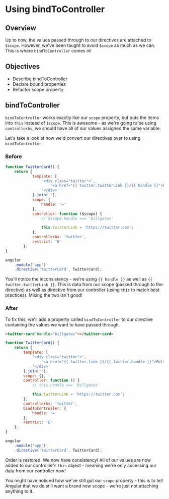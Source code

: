 # Using bindToController

## Overview

Up to now, the values passed through to our directives are attached to `$scope`. However, we've been taught to avoid `$scope` as much as we can. This is where `bindToController` comes in!

## Objectives

- Describe bindToController
- Declare bound properties
- Refactor scope property

## bindToController

`bindToController` works exactly like our `scope` property, but puts the items into `this` instead of `$scope`. This is awesome - as we're going to be using `controllerAs`, we should have all of our values assigned the same variable.

Let's take a look at how we'd convert our directives over to using `bindToController`:

### Before

```js
function TwitterCard() {
	return {
    		template: [
    			'<div class="twitter">',
    				'<a href="{{ twitter.twitterLink }}/{{ handle }}">Follow @{{ handle }} on Twitter!</a>',
    			'</div>'
    		].join(''),
    		scope: {
    		    handle: '='
    		},
    		controller: function ($scope) {
    			// $scope.handle === 'billgates'

    			this.twitterLink = 'https://twitter.com';
    		},
    		controllerAs: 'twitter',
    		restrict: 'E'
    	};
}

angular
	.module('app')
	.directive('twitterCard', TwitterCard);
```

You'll notice the inconsistency - we're using `{{ handle }}` as well as `{{ twitter.twitterLink }}`. This is data from our scope (passed through to the directive) as well as directive from our controller (using `this` to match best practices). Mixing the two isn't good!

### After

To fix this, we'll add a property called `bindToController` to our directive containing the values we want to have passed through. 

```html
<twitter-card handle="billgates"></twitter-card>
```

```js
function TwitterCard() {
	return {
		template: [
			'<div class="twitter">',
				'<a href="{{ twitter.link }}/{{ twitter.handle }}">Follow @{{ twitter.handle }} on Twitter!</a>',
			'</div>'
		].join(''),
		scope: {},
		controller: function () {
			// this.handle === 'billgates'

			this.twitterLink = 'https://twitter.com';
		},
		controllerAs: 'twitter',
        bindToController: {
            handle: '='
        },
		restrict: 'E'
	};
}

angular
	.module('app')
	.directive('twitterCard', TwitterCard);
```

Order is restored. We now have consistency! All of our values are now added to our controller's `this` object - meaning we're only accessing our data from our controller now!

You might have noticed how we've still got our `scope` property - this is to tell Angular that we do still want a brand new scope - we're just not attaching anything to it.
